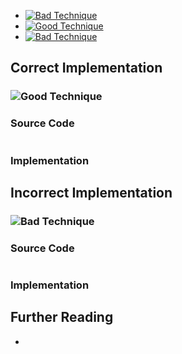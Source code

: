 -   [![Bad Technique](images/x-small.png "Bad Technique")](#1)
-   [![Good Technique](images/checkmark-small.png "Good Technique")](#2)
-   [![Bad Technique](images/x-small.png "Bad Technique")](#3)

Correct Implementation
----------------------

### ![Good Technique](images/checkmark-small.png "Good Technique")

### Source Code

~~~~ {.code}
~~~~

### Implementation

Incorrect Implementation
------------------------

### ![Bad Technique](images/x-small.png "Bad Technique")

### Source Code

~~~~ {.code}
~~~~

### Implementation

Further Reading
---------------

-   
